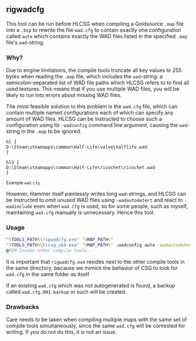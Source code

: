 ## rigwadcfg

This tool can be run before HLCSG when compiling a Goldsource `.map` file into a `.bsp` to rewrite the file `wad.cfg` to contain exactly one configuration called `auto` which contains exactly the WAD files listed in the specified `.map` file's `wad`-string.

### Why?

Due to engine limitations, the compile tools truncate all key values to 255 bytes when reading the `.map` file, which includes the `wad`-string: a semicolon-separated list of WAD file paths which HLCSG refers to to find all used textures. This means that if you use multiple WAD files, you will be likely to run into errors about missing WAD files.

The most feasible solution to this problem is the `wad.cfg` file, which can contain multiple named configurations each of which can specify any amount of WAD files. HLCSG can be instructed to choose such a configuration using its `-wadconfig` command line argument, causing the `wad`-string in the `.map` to be ignored.

```wadcfg
hl {
D:\Steam\steamapps\common\Half-Life\valve\halflife.wad
}

hl3 {
D:\Steam\steamapps\common\Half-Life\ricochet\ricochet.wad
}
```
<sup>Example `wad.cfg`.</sup>

However, Hammer itself painlessly writes long `wad`-strings, and HLCSG can be instructed to omit unused WAD files using `-wadautodetect` and react to `-wadinclude` even when `wad.cfg` is used, so for some people, such as myself, maintaining `wad.cfg` manually is unnecessary. Hence this tool.

### Usage

```bat
"%TOOLS_PATH%\rigwadcfg.exe" "%MAP_PATH%"
"%TOOLS_PATH%\hlcsg_x64.exe" "%MAP_PATH%" -wadconfig auto -wadautodetect
@REM Invoke other compile tools...
```

It is important that `rigwadcfg.exe` resides next to the other compile tools in the same directory, because we mimick the behavior of CSG to look for `wad.cfg` in the same folder as itself.

If an existing `wad.cfg` which was not autogenerated is found, a backup called `wad.cfg.001.backup` or such will be created.

### Drawbacks

Care needs to be taken when compiling multiple maps with the same set of compile tools simultaneously, since the same `wad.cfg` will be contested for writing. If you do not do this, it is not an issue.

